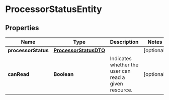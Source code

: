 # ProcessorStatusEntity

## Properties
Name | Type | Description | Notes
------------ | ------------- | ------------- | -------------
**processorStatus** | [**ProcessorStatusDTO**](ProcessorStatusDTO.md) |  |  [optional]
**canRead** | **Boolean** | Indicates whether the user can read a given resource. |  [optional]

